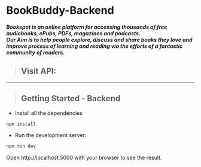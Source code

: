 # BookBuddy-Backend

**_Bookspot is an online platform for accessing thousands of free audiobooks, ePubs, PDFs, magazines and podcasts.<br>
Our Aim is to help people explore, discuss and share books they love and improve process of learning and reading via the efforts of a fantastic community of readers._**

> ## Visit API: []()

---

> ## Getting Started - Backend

- Install all the dependencies

```bash
npm install
```

- Run the development server:

```bash
npm run dev
```

Open http://localhost:5000 with your browser to see the result.
